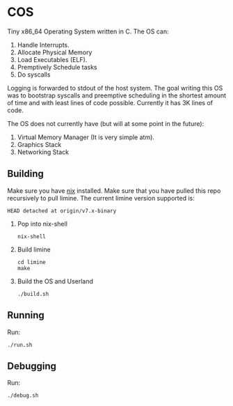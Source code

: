 # COS

Tiny x86_64 Operating System written in C. The OS can:
1. Handle Interrupts.
2. Allocate Physical Memory
3. Load Executables (ELF).
4. Premptively Schedule tasks
5. Do syscalls

Logging is forwarded to stdout of the host system.
The goal writing this OS was to bootstrap syscalls and preemptive scheduling in the shortest amount 
of time and with least lines of code possible. Currently it has 3K lines of code.

The OS does not currently have (but will at some point in the future):
1. Virtual Memory Manager (It is very simple atm).
2. Graphics Stack
3. Networking Stack


## Building

Make sure you have [nix](https://nixos.org/) installed. Make sure that you have pulled this repo recursively to pull limine. The current limine version supported is:
```
HEAD detached at origin/v7.x-binary
```

1. Pop into nix-shell
   ```
   nix-shell
   ```
2. Build limine
    ```
    cd limine
    make
    ```
3. Build the OS and Userland
   ```
   ./build.sh
   ```

## Running

Run:
```
./run.sh
```

## Debugging

Run:
```
./debug.sh
```
